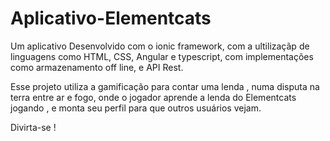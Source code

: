 # Aplicativo-Elementcats

Um aplicativo Desenvolvido com o ionic framework, com a ultilizaçãp de linguagens  como HTML, CSS, Angular e typescript,  com implementações como armazenamento off line, e API Rest.  
 

Esse projeto utiliza a gamificação para contar uma lenda , numa disputa na terra entre ar e fogo, onde  o jogador aprende a lenda do Elementcats jogando  , e monta seu perfil para que outros usuários vejam. 


Divirta-se !  
